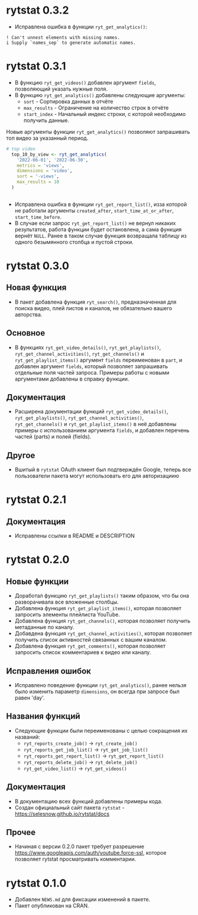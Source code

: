 # rytstat 0.3.2
* Исправлена ошибка в функции `ryt_get_analytics()`:

```
! Can't unnest elements with missing names.
i Supply `names_sep` to generate automatic names.
```

# rytstat 0.3.1
* В функцию `ryt_get_videos()` добавлен аргумент `fields`, позволяющий указать нужные поля.
* В функцию `ryt_get_analytics()` добавлены следующие аргументы:
    * `sort` - Сортировка данных в отчёте
    * `max_results` - Ограничение на количество строк в отчёте
    * `start_index` - Начальный индекс строки, с которой необходимо получить данные.

Новые аргументы функции `ryt_get_analytics()` позволяют запрашивать топ видео за указанный период.
```r
# top video
  top_10_by_view <- ryt_get_analytics(
    '2022-06-01', '2022-06-30', 
    metrics = 'views',
    dimensions = 'video',
    sort = '-views', 
    max_results = 10
  )
  
```
* Исправлена ошибка в функции `ryt_get_report_list()`, изза которой не работали аргументы `created_after`, `start_time_at_or_after`, `start_time_before`.
* В случае если запрос `ryt_get_report_list()` не вернул никаких результатов, работа функции будет остановлена, а сама функция вернёт `NULL`. Ранее в таком случае функция возвращала таблицу из одного безымянного столбца и пустой строки.

# rytstat 0.3.0

## Новая функция
* В пакет добавлена функция `ryt_search()`, предназначенная для поиска видео, плей листов и каналов, не обязательно вашего авторства.

## Основное
* В функциях `ryt_get_video_details()`, `ryt_get_playlists()`, `ryt_get_channel_activities()`, `ryt_get_channels()` и `ryt_get_playlist_items()` аргумент `fields` переименован в `part`, и добавлен аргумент `fields`, который позволяет запрашивать отдельные поля частей запроса. Примеры работы с новыми аргументами добавлены в справку функции.

## Документация
* Расширена документации функций `ryt_get_video_details()`, `ryt_get_playlists()`, `ryt_get_channel_activities()`, `ryt_get_channels()` и `ryt_get_playlist_items()` в неё добавлены примеры с использованием аргумента `fields`, и добавлен перечень частей (parts) и полей (fields).

## Другое
* Вшитый в `rytstat` OAuth клиент был подтверждён Google, теперь все пользователи пакета могут использовать его для авторизациию

# rytstat 0.2.1

## Документация
* Исправлены ссылки в README и DESCRIPTION

# rytstat 0.2.0

## Новые функции
* Доработал функцию `ryt_get_playlists()` таким образом, что бы она разворачивала все вложенные столбцы.
* Добавлена функция `ryt_get_playlist_items()`, которая позволяет запросить элементы плейлиста YouTube.
* Добавлена функция `ryt_get_channels()`, которая позволяет получить метаданные по каналу.
* Добавдена функция `ryt_get_channel_activities()`, которая позволяет получить список активностей связанных с вашим каналом.
* Добавлена функция `ryt_get_comments()`, которая позволяет запросить список комментариев к видео или каналу.

## Исправления ошибок
* Исправлено поведение функции `ryt_get_analytics()`, ранее нельзя было изменить параметр `dimensions`, он всегда при запросе был равен 'day'.

## Названия функций
* Следующие функции были переименованы с целью сокращения их названий:
    * `ryt_reports_create_job()`      -> `ryt_create_job()`
    * `ryt_reports_get_job_list()`    -> `ryt_get_job_list()`
    * `ryt_reports_get_report_list()` -> `ryt_get_report_list()`
    * `ryt_reports_delete_job()`      -> `ryt_delete_job()`
    * `ryt_get_video_list()`          -> `ryt_get_videos()`
    
## Документация
* В документацию всех функций добавлены примеры кода. 
* Создан официальный сайт пакета `rytstat` - https://selesnow.github.io/rytstat/docs

## Прочее
* Начиная с версии 0.2.0 пакет требует разрешение https://www.googleapis.com/auth/youtube.force-ssl, которое позволяет rytstat просматривать комментарии.

# rytstat 0.1.0

* Добавлен `NEWS.md` для фиксации изменений в пакете.
* Пакет опубликован на CRAN.
